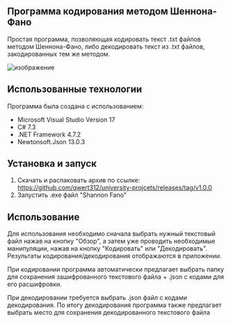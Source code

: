 ## Программа кодирования методом Шеннона-Фано
Простая программа, позволяющая кодировать текст .txt файлов методом Шеннона-Фано, либо декодировать текст из .txt файлов, закодированных тем же методом.

![изображение](https://github.com/qwert312/university-projcets/assets/173471353/f414788d-a41e-4256-91aa-f2a892f4c7f5)

## Использованные технологии
Программа была создана с использованием:
* Microsoft Visual Studio Version 17
* C# 7.3
* .NET Framework 4.7.2
* Newtonsoft.Json 13.0.3
## Установка и запуск
1. Скачать и распаковать архив по ссылке: https://github.com/qwert312/university-projcets/releases/tag/v1.0.0
2. Запустить .exe файл "Shannon Fano"
## Использование
Для использования необходимо сначала выбрать нужный текстовый файл нажав на кнопку "Обзор", а затем уже проводить необходимые манипуляции, нажав на кнопку "Кодировать" или "Декодировать". Результаты кодирования/декодирования отображаются в приложении.  
  
При кодировании программа автоматически предлагает выбрать папку для сохранения зашифрованного текстового файла + .json с кодами для его расшифровки.  
  
При декодировании требуется выбрать .json файл с кодами декодирования. По итогу декодирования программа также предлагает выбрать место для сохранения декодированного текстового файла



